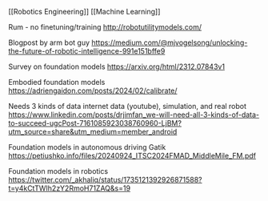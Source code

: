 [[Robotics Engineering]] [[Machine Learning]]

Rum - no finetuning/training
http://robotutilitymodels.com/

Blogpost by arm bot guy
https://medium.com/@mjvogelsong/unlocking-the-future-of-robotic-intelligence-991e151bffe9

Survey on foundation models
https://arxiv.org/html/2312.07843v1

Embodied foundation models
https://adriengaidon.com/posts/2024/02/calibrate/

Needs 3 kinds of data internet data (youtube), simulation, and real robot
https://www.linkedin.com/posts/drjimfan_we-will-need-all-3-kinds-of-data-to-succeed-ugcPost-7161085923038760960-LjBM?utm_source=share&utm_medium=member_android

Foundation models in autonomous driving Gatik
https://petiushko.info/files/20240924_ITSC2024FMAD_MiddleMile_FM.pdf

Foundation models in robotics
https://twitter.com/_akhaliq/status/1735121392926871588?t=y4kCtTWIh2zY2RmoH71ZAQ&s=19